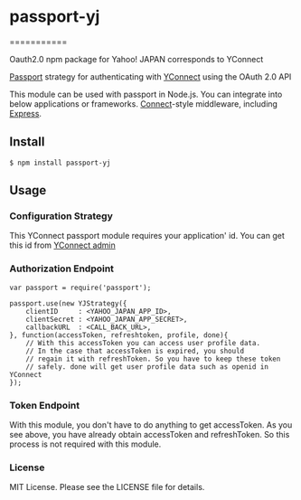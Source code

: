 # passport-yj
===========

Oauth2.0 npm package for Yahoo! JAPAN corresponds to YConnect

[Passport](http://passportjs.org/) strategy for authenticating with [YConnect](http://developer.yahoo.co.jp/yconnect/) using the OAuth 2.0 API

This module can be used with passport in Node.js.
You can integrate into below applications or frameworks.
[Connect](http://www.senchalabs.org/connect/)-style middleware, including
[Express](http://expressjs.com/).

## Install

    $ npm install passport-yj

## Usage

### Configuration Strategy

This YConnect passport module requires your application' id. 
You can get this id from [YConnect admin](http://developer.yahoo.co.jp/start/)

### Authorization Endpoint

    var passport = require('passport');
	
	passport.use(new YJStrategy({
	    clientID     : <YAHOO_JAPAN_APP_ID>,
		clientSecret : <YAHOO_JAPAN_APP_SECRET>,
		callbackURL  : <CALL_BACK_URL>,
	}, function(accessToken, refreshtoken, profile, done){
	    // With this accessToken you can access user profile data.
		// In the case that accessToken is expired, you should 
		// regain it with refreshToken. So you have to keep these token
		// safely. done will get user profile data such as openid in YConnect	
	});


### Token Endpoint

With this module, you don't have to do anything to get accessToken. 
As you see above, you have already obtain accessToken and refreshToken.
So this process is not required with this module.

### License

MIT License. Please see the LICENSE file for details.
    

